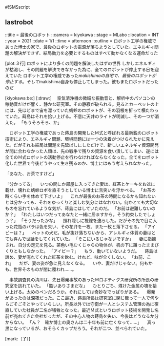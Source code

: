 #!SMSscript

## lastrobot

::title = 最後のロボット
::camera = kiyokawa
::stage = MLabo
::location = INT
::year = 2021
::date = 1/1
::time = afternoon
::outline = ロボット工学の権威であった博士の家で、最後のロボットの電源が落ちようとしていた。エネルギィ問題の解決ができず、結局動力を必要とするものはすべて動かなくなる運命だった

[plot:３行]
ロボットにより多くの問題を解決したはずの世界
しかしエネルギィが枯渇し、その問題を解決できなかった為に、全てのロボットが停止する日を迎えていた
ロボット工学の権威であった$makishimaの自宅で、最後のロボットが停止する。そして$makishima自身も停止してしまった。彼もまたロボットだったのだ

[kiyokawa:be:]
[:draw:]
　空気清浄機の微細な振動音と、解析中のパソコンの稼動音だけが響く、静かな研究室。その静寂が破られる。見るとカーペットの上には、先ほどまで宙を漂っていた蜻蛉のロボットが、その羽根を折って横たわっていた。蒔島はそれを拾い上げる。不意に天井のライトが明滅し、その一つが消えた。
「もうそろそろ、か」

　ロボット工学の権威であった蒔島の開発したＭ式と呼ばれる最新鋭のロボット技術により、エネルギィ問題、環境問題には一つの決着がつけられたかに見えた。だがそれも結局は問題を先延ばしにしただけで、新しいエネルギィ資源開発が間に合わなかった人類は、先の戦争で残りの資源を食い潰してしまい、遂には全てのＭ式ロボットの活動停止を行わなければならなくなった。全てをロボット化した世界で今後どうやって生き残るのか、博士にはもう考えられなかった。

「あなた、お茶ですけど」

「分かってる」
　いつの間にか部屋に入ってきた妻は、紅茶とケーキをお盆に載せ、壊れた蜻蛉ロボを直そうとしている博士に苦笑いを浮かべる。
「お茶の時くらい手を休めて下さいよ」
　これが最後のお茶の時間になるかも知れないとは分かっても、それをゆっくりと楽しむ気分にはなれない。何かとても大切なものを忘れているような気が、蒔島にはしていたのだ。
「お前は避難しないのか？」
「わたしはいつだってあなたと一緒に居ますから。そう約束したでしょう？」
「そうだったかな」
　照れ隠しに視線を逸らした。だがその先で目に入った花瓶のバラは色を失い、その花弁を一枚、また一枚と落下させる。
「アイビーは？」
　ペットの犬だ。毛が抜け落ちないから、アレルギィ体質の妻はとても喜んで世話をしてくれていた。
「そこにいるじゃないですか」
　妻に指摘され、自分の足元を見る。茶色い毛むくじゃらの物体が、机の下に蹲ったままぴくりともしなかった。
「アイビー？」
　もう、動いていないようだ。
　蒔島は諦め、妻が淹れてくれた紅茶を飲む。けれど、味が全くしない。
「お前、これ」
　だが、妻の姿が急に見えなくなる。
　いや、妻だけじゃない。何もかも、世界そのものが闇に覆われ……。

　事故調査員の清川は、先日爆発事故のあったＭロボティクス研究所の所長の研究室を訪れていた。
「酷いありさまだな」
　ひとりごち、煤けた金属の塊を拾い上げる。太めのペンだろうか。それにしては奇妙なでっぱりがある。
　爆発があったのは深夜だった。ここ最近、蒔島所長は研究室に閉じ籠って一人で何やらごそごそとやっていらしい。所長以外では守衛が一人とシステム管理の為に宿直していた社員が二名が犠牲となった。最近Ｍ式というロボット技術を開発し名前が売れてきた会社だったが、その中心人物の蒔島を失い、今後はどうなるか分からない。
「ん？　確か博士の奥さんは二十年も前に亡くなって……」
　真っ黒になっているが、おそらくカップだろう。それが二つ、並べられていた。

[mark:（了）]
